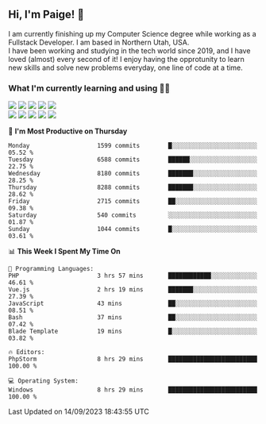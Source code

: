 ## Hi, I'm Paige! :vulcan_salute:

I am currently finishing up my Computer Science degree while working as a Fullstack Developer. I am based in Northern Utah, USA. \
I have been working and studying in the tech world since 2019, and I have loved (almost) every second of it! I enjoy having the opprotunity to learn new skills and solve new problems everyday, one line of code at a time.  

### What I'm currently learning and using :woman_technologist:
![](https://img.shields.io/badge/Laravel-FF2D20?style=for-the-badge&logo=laravel&logoColor=white) 
![](https://img.shields.io/badge/PHP-777BB4?style=for-the-badge&logo=php&logoColor=white)
![](https://img.shields.io/badge/Vue.js-35495E?style=for-the-badge&logo=vuedotjs&logoColor=4FC08D) 
![](https://img.shields.io/badge/MySQL-005C84?style=for-the-badge&logo=mysql&logoColor=white) 
![](https://img.shields.io/badge/Tailwind_CSS-38B2AC?style=for-the-badge&logo=tailwind-css&logoColor=white) \
![](https://img.shields.io/badge/Python-FFD43B?style=for-the-badge&logo=python&logoColor=blue)
![](https://img.shields.io/badge/Django-092E20?style=for-the-badge&logo=django&logoColor=green)
![](https://img.shields.io/badge/Kotlin-0095D5?&style=for-the-badge&logo=kotlin&logoColor=white)
![](https://img.shields.io/badge/Java-ED8B00?style=for-the-badge&logo=java&logoColor=white)
![](https://img.shields.io/badge/Haskell-5D4F85?style=for-the-badge&logo=haskell&logoColor=white) 

<!--START_SECTION:waka-->
📅 **I'm Most Productive on Thursday** 

```text
Monday                   1599 commits        █░░░░░░░░░░░░░░░░░░░░░░░░   05.52 % 
Tuesday                  6588 commits        ██████░░░░░░░░░░░░░░░░░░░   22.75 % 
Wednesday                8180 commits        ███████░░░░░░░░░░░░░░░░░░   28.25 % 
Thursday                 8288 commits        ███████░░░░░░░░░░░░░░░░░░   28.62 % 
Friday                   2715 commits        ██░░░░░░░░░░░░░░░░░░░░░░░   09.38 % 
Saturday                 540 commits         ░░░░░░░░░░░░░░░░░░░░░░░░░   01.87 % 
Sunday                   1044 commits        █░░░░░░░░░░░░░░░░░░░░░░░░   03.61 % 
```


📊 **This Week I Spent My Time On** 

```text
💬 Programming Languages: 
PHP                      3 hrs 57 mins       ████████████░░░░░░░░░░░░░   46.61 % 
Vue.js                   2 hrs 19 mins       ███████░░░░░░░░░░░░░░░░░░   27.39 % 
JavaScript               43 mins             ██░░░░░░░░░░░░░░░░░░░░░░░   08.51 % 
Bash                     37 mins             ██░░░░░░░░░░░░░░░░░░░░░░░   07.42 % 
Blade Template           19 mins             █░░░░░░░░░░░░░░░░░░░░░░░░   03.82 % 

🔥 Editors: 
PhpStorm                 8 hrs 29 mins       █████████████████████████   100.00 % 

💻 Operating System: 
Windows                  8 hrs 29 mins       █████████████████████████   100.00 % 
```


 Last Updated on 14/09/2023 18:43:55 UTC
<!--END_SECTION:waka-->
